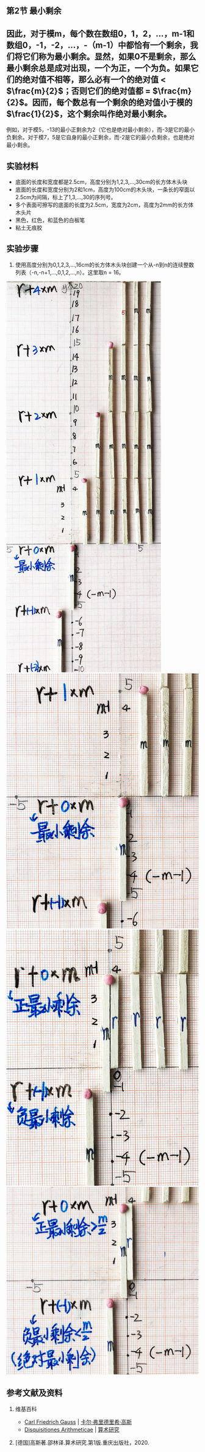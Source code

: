 ## 第2节 最小剩余

## 因此，对于模m，每个数在数组0，1，2，…，m-1和数组0，-1，-2，…，-（m-1）中都恰有一个剩余，我们将它们称为最小剩余。显然，如果0不是剩余，那么最小剩余总是成对出现，一个为正，一个为负。如果它们的绝对值不相等，那么必有一个的绝对值 < $\frac{m}{2}$；否则它们的绝对值都 =  $\frac{m}{2}$。因而，每个数总有一个剩余的绝对值小于模的 $\frac{1}{2}$，这个剩余叫作绝对最小剩余。

例如，对于模5，-13的最小正剩余为2（它也是绝对最小剩余），而-3是它的最小负剩余。对于模7，5是它自身的最小正剩余，而-2是它的最小负剩余，也是绝对最小剩余。

## 实验材料

- 底面的长度和宽度都是2.5cm，高度分别为1,2,3,...,30cm的长方体木头块
- 底面的长度和宽度分别为2和1cm，高度为100cm的木头块，一条长的窄面以2.5cm为间隔，标上了1,3,...,30的序列号。
- 多个表面可擦写的底面的长度为2.5cm，宽度为2cm，高度为2mm的长方体木头片
- 黑色，红色，和蓝色的白板笔
- 粘土无痕胶

## 实验步骤

1. 使用高度分别为0,1,2,3,...,16cm的长方体木头块创建一个从-n到n的连续整数列表（-n,-n+1,...,0,1,2,...,n）。这里取n = 16。

![](/images/数论/高斯的算术研究中典型的推演实验/章1/定理4/4-1.jpg)
![](/images/数论/高斯的算术研究中典型的推演实验/章1/定理4/4-2.jpg)
![](/images/数论/高斯的算术研究中典型的推演实验/章1/定理4/4-3.jpg)
![](/images/数论/高斯的算术研究中典型的推演实验/章1/定理4/4-4.jpg)

## 参考文献及资料

1. 维基百科
	- [Carl Friedrich Gauss](https://en.wikipedia.org/wiki/Carl_Friedrich_Gauss) | [卡尔·弗里德里希·高斯](https://zh.wikipedia.org/wiki/%E5%8D%A1%E7%88%BE%C2%B7%E5%BC%97%E9%87%8C%E5%BE%B7%E9%87%8C%E5%B8%8C%C2%B7%E9%AB%98%E6%96%AF) 
	- [Disquisitiones Arithmeticae](https://en.wikipedia.org/wiki/Disquisitiones_Arithmeticae) | [算术研究](https://zh.wikipedia.org/wiki/算术研究) 

2. [德国]高斯著.邵林译.算术研究.第1版.重庆出版社，2020.



